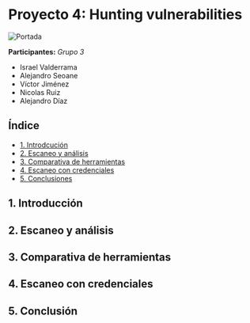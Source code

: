 # Proyecto 4: Hunting vulnerabilities

![Portada](portada.png)

**Participantes:** *Grupo 3*
- Israel Valderrama
- Alejandro Seoane
- Víctor Jiménez
- Nicolas Ruiz
- Alejandro Díaz

## Índice
- [1. Introdcución](#1-introducción)
- [2. Escaneo y análisis](#2-escaneo-y-análisis)
- [3. Comparativa de herramientas](#3-comparativa-de-herramientas)
- [4. Escaneo con credenciales](#4-escaneo-con-credenciales)
- [5. Conclusiones](#5-conclusión)


## 1. Introducción 

## 2. Escaneo y análisis

## 3. Comparativa de herramientas

## 4. Escaneo con credenciales

## 5. Conclusión





